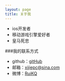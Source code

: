 ```yaml
---
layout: page
title: 关于我 
---
```


* ios开发者
* 移动游戏引擎爱好者
* 皇马死忠


###我的联系方式
* github：[gitHub]
* 邮箱：<xijiepc@sina.com>
* 微博：[RuiKQ]

[xijiepc@sina.co]:xijiepc@sina.com
[RuiKQ]:http://weibo.com/kaiqiang?wvr=4&lf=reg
[gitHub]:https://github.com/RuiKQ


